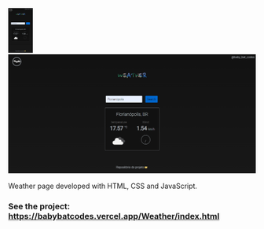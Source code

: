 <img src="./img/bg-mobile.jpeg" width="50px">
<img src="./img/bg-desktop.png">

Weather page developed with HTML, CSS and JavaScript.
### See the project: https://babybatcodes.vercel.app/Weather/index.html
